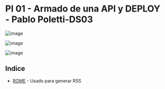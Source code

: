 # PI 01 - Armado de una API y DEPLOY - Pablo Poletti-DS03


![image](https://user-images.githubusercontent.com/104991677/190503233-759a3388-1d0b-45a1-9722-b6d07fcec1f1.png)

![image](https://user-images.githubusercontent.com/104991677/190502968-d9ee89ba-ae3c-4312-9c53-fcdadf7a0fb3.png)

![image](https://user-images.githubusercontent.com/104991677/190503480-a8f4daae-0e2a-478a-80b8-31d4ce6b0a8c.png)


## Indice




* [ROME](https://rometools.github.io/rome/) - Usado para generar RSS
